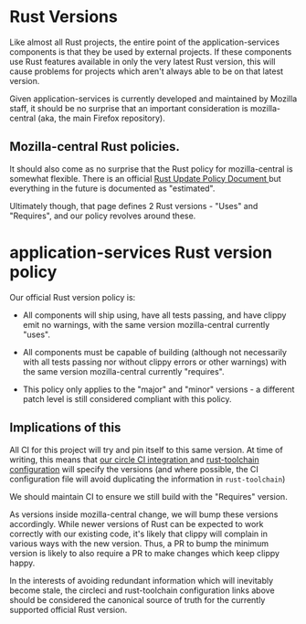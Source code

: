 # Rust Versions

Like almost all Rust projects, the entire point of the application-services
components is that they be used by external projects. If these components
use Rust features available in only the very latest Rust version, this will
cause problems for projects which aren't always able to be on that latest
version.

Given application-services is currently developed and maintained by Mozilla
staff, it should be no surprise that an important consideration is
mozilla-central (aka, the main Firefox repository).

## Mozilla-central Rust policies.

It should also come as no surprise that the Rust policy for mozilla-central
is somewhat flexible. There is an official [Rust Update Policy Document
](https://firefox-source-docs.mozilla.org/writing-rust-code/update-policy.html])
but everything in the future is documented as "estimated".

Ultimately though, that page defines 2 Rust versions - "Uses" and "Requires",
and our policy revolves around these.

# application-services Rust version policy

Our official Rust version policy is:

* All components will ship using, have all tests passing, and have clippy emit
  no warnings, with the same version mozilla-central currently "uses".

* All components  must be capable of building (although not necessarily with
  all tests passing nor without clippy errors or other warnings) with the same
  version mozilla-central currently "requires".

* This policy only applies to the "major" and "minor" versions - a different
  patch level is still considered compliant with this policy.

## Implications of this

All CI for this project will try and pin itself to this same version. At
time of writing, this means that [our circle CI integration
](https://github.com/mozilla/application-services/blob/main/.circleci/config.yml) and
[rust-toolchain configuration](https://github.com/mozilla/application-services/blob/main/rust-toolchain)
will specify the versions (and where possible, the CI configuration file will
avoid duplicating the information in `rust-toolchain`)

We should maintain CI to ensure we still build with the "Requires" version.

As versions inside mozilla-central change, we will bump these versions
accordingly. While newer versions of Rust can be expected to work correctly
with our existing code, it's likely that clippy will complain in various ways
with the new version. Thus, a PR to bump the minimum version is likely to also
require a PR to make changes which keep clippy happy.

In the interests of avoiding redundant information which will inevitably
become stale, the circleci and rust-toolchain configuration links above
should be considered the canonical source of truth for the currently supported
official Rust version.
